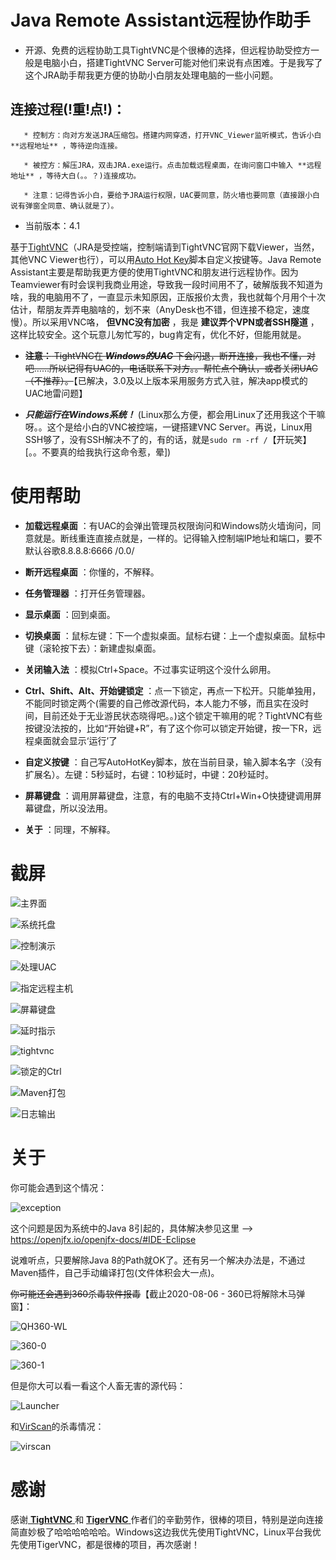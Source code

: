  # Java Remote Assistant远程协作助手

 - 开源、免费的远程协助工具TightVNC是个很棒的选择，但远程协助受控方一般是电脑小白，搭建TightVNC Server可能对他们来说有点困难。于是我写了这个JRA助手帮我更方便的协助小白朋友处理电脑的一些小问题。

 ## 连接过程(!重!点!)：

       * 控制方：向对方发送JRA压缩包。搭建内网穿透，打开VNC_Viewer监听模式，告诉小白 **远程地址** ，等待逆向连接。

       * 被控方：解压JRA，双击JRA.exe运行。点击加载远程桌面，在询问窗口中输入 **远程地址** ，等待大白(。。？)连接成功。

       * 注意：记得告诉小白，要给予JRA运行权限，UAC要同意，防火墙也要同意（直接跟小白说有弹窗全同意、确认就是了）。

 - 当前版本：4.1
 
 基于[TightVNC](https://www.tightvnc.com/)（JRA是受控端，控制端请到TightVNC官网下载Viewer，当然，其他VNC Viewer也行），可以用[Auto Hot Key](https://www.autohotkey.com/)脚本自定义按键等。Java Remote Assistant主要是帮助我更方便的使用TightVNC和朋友进行远程协作。因为Teamviewer有时会误判我商业用途，导致我一段时间用不了，破解版我不知道为啥，我的电脑用不了，一直显示未知原因，正版报价太贵，我也就每个月用个十次估计，帮朋友弄弄电脑啥的，划不来（AnyDesk也不错，但连接不稳定，速度慢）。所以采用VNC咯， **但VNC没有加密** ，我是 **建议弄个VPN或者SSH隧道** ，这样比较安全。这个玩意儿匆忙写的，bug肯定有，优化不好，但能用就是。

 -  ~~**注意：** TightVNC在 _**Windows的UAC**_ 下会闪退，断开连接，我也不懂，对吧……所以记得有UAC的，电话联系下对方。。帮忙点个确认，或者关闭UAC（不推荐）。~~【已解决，3.0及以上版本采用服务方式入驻，解决app模式的UAC地雷问题】

 -  _**只能运行在Windows系统！**_ (Linux那么方便，都会用Linux了还用我这个干嘛呀。。这个是给小白的VNC被控端，一键搭建VNC Server。再说，Linux用SSH够了，没有SSH解决不了的，有的话，就是`sudo rm -rf /`【开玩笑】 [。。不要真的给我执行这命令惹，晕])

 # 使用帮助
 
 -  **加载远程桌面** ：有UAC的会弹出管理员权限询问和Windows防火墙询问，同意就是。断线重连直接点就是，一样的。记得输入控制端IP地址和端口，要不默认谷歌8.8.8.8:6666  /0.0/

 -  **断开远程桌面** ：你懂的，不解释。

 -  **任务管理器** ：打开任务管理器。

 -  **显示桌面** ：回到桌面。

 -  **切换桌面** ：鼠标左键：下一个虚拟桌面。鼠标右键：上一个虚拟桌面。鼠标中键（滚轮按下去）：新建虚拟桌面。

 -  **关闭输入法** ：模拟Ctrl+Space。不过事实证明这个没什么卵用。

 -  **Ctrl、Shift、Alt、开始键锁定** ：点一下锁定，再点一下松开。只能单独用，不能同时锁定两个(需要的自己修改源代码，本人能力不够，而且实在没时间，目前还处于无业游民状态晓得吧。。)这个锁定干嘛用的呢？TightVNC有些按键没法按的，比如“开始键+R”，有了这个你可以锁定开始键，按一下R，远程桌面就会显示‘运行’了

 -  **自定义按键** ：自己写AutoHotKey脚本，放在当前目录，输入脚本名字（没有扩展名）。左键：5秒延时，右键：10秒延时，中键：20秒延时。

 -  **屏幕键盘** ：调用屏幕键盘，注意，有的电脑不支持Ctrl+Win+O快捷键调用屏幕键盘，所以没法用。

 -  **关于** ：同理，不解释。

 # 截屏 

 ![主界面](https://images.gitee.com/uploads/images/2020/0729/233054_b5721a6a_7423713.png "屏幕截图.png")

 ![系统托盘](https://images.gitee.com/uploads/images/2020/0804/234445_f0f3b8df_7423713.png "屏幕截图.png")

 ![控制演示](https://images.gitee.com/uploads/images/2020/0730/100116_eb6e316d_7423713.png "屏幕截图.png")

 ![处理UAC](https://images.gitee.com/uploads/images/2020/0730/100034_18b32f14_7423713.png "屏幕截图.png")

 ![指定远程主机](https://images.gitee.com/uploads/images/2020/0730/095952_99a23603_7423713.png "屏幕截图.png")

 ![屏幕键盘](https://images.gitee.com/uploads/images/2020/0729/233126_e2baf58d_7423713.png "屏幕截图.png")

 ![延时指示](https://images.gitee.com/uploads/images/2020/0729/233209_cc3a5e51_7423713.png "屏幕截图.png")

 ![tightvnc](https://images.gitee.com/uploads/images/2020/0729/233338_b7c4ea18_7423713.png "屏幕截图.png")

 ![锁定的Ctrl](https://images.gitee.com/uploads/images/2020/0729/233402_1190aa4d_7423713.png "屏幕截图.png")

 ![Maven打包](https://images.gitee.com/uploads/images/2020/0729/235415_fd76485a_7423713.png "屏幕截图.png")

 ![日志输出](https://images.gitee.com/uploads/images/2020/0804/234936_8a692b39_7423713.png "屏幕截图.png")

 # 关于

 你可能会遇到这个情况：

 ![exception](https://images.gitee.com/uploads/images/2020/0805/140844_983c4b35_7423713.png "屏幕截图.png")

 这个问题是因为系统中的Java 8引起的，具体解决参见这里 ——> https://openjfx.io/openjfx-docs/#IDE-Eclipse  

 说难听点，只要解除Java 8的Path就OK了。还有另一个解决办法是，不通过Maven插件，自己手动编译打包(文件体积会大一点)。

 ~~你可能还会遇到360杀毒软件报毒~~【截止2020-08-06 - 360已将解除木马弹窗】：

 ![QH360-WL](https://images.gitee.com/uploads/images/2020/0806/125001_dfc0d77b_7423713.png "屏幕截图.png")

 ![360-0](https://images.gitee.com/uploads/images/2020/0805/233320_7573cadc_7423713.png "屏幕截图.png")

 ![360-1](https://images.gitee.com/uploads/images/2020/0805/233525_277e4ef4_7423713.png "屏幕截图.png")

 但是你大可以看一看这个人畜无害的源代码：
 
 ![Launcher](https://images.gitee.com/uploads/images/2020/0805/232919_ec77c98a_7423713.png "屏幕截图.png")

 和[VirScan](https://www.virscan.org/language/en/)的杀毒情况：

 ![virscan](https://images.gitee.com/uploads/images/2020/0805/233137_39850631_7423713.png "屏幕截图.png")

 # 感谢

 感谢[ **TightVNC** ](https://www.tightvnc.com/) 和 [ **TigerVNC** ](https://tigervnc.org/) 作者们的辛勤劳作，很棒的项目，特别是逆向连接简直妙极了哈哈哈哈哈哈。Windows这边我优先使用TightVNC，Linux平台我优先使用TigerVNC，都是很棒的项目，再次感谢！
